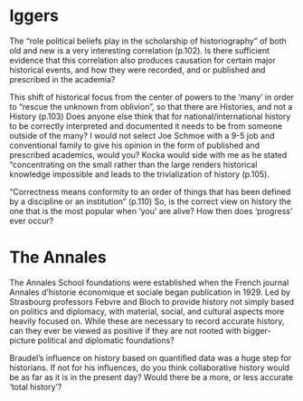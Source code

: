 # Iggers

The “role political beliefs play in the scholarship of historiography” of both old and new is a very interesting correlation (p.102). Is there sufficient evidence that this correlation also produces causation for certain major historical events, and how they were recorded, and or published and prescribed in the academia? 

This shift of historical focus from the center of powers to the ‘many’ in order to “rescue the unknown from oblivion”, so that there are Histories, and not a History (p.103) Does anyone else think that for national/international history to be correctly interpreted and documented it needs to be from someone outside of the many? I would not select Joe Schmoe with a 9-5 job and conventional family to give his opinion in the form of published and prescribed academics, would you? Kocka would side with me as he stated “concentrating on the small rather than the large renders historical knowledge impossible and leads to the trivialization of history (p.105).

“Correctness means conformity to an order of things that has been defined by a discipline or an institution” (p.110) So, is the correct view on history the one that is the most popular when ‘you’ are alive? How then does ‘progress’ ever occur? 

# The Annales

The Annales School foundations were established when the French journal Annales d’historie économique et sociale began publication in 1929. Led by Strasbourg professors Febvre and Bloch to provide history not simply based on politics and diplomacy, with material, social, and cultural aspects more heavily focused on. While these are necessary to record accurate history, can they ever be viewed as positive if they are not rooted with bigger-picture political and diplomatic foundations? 

Braudel’s influence on history based on quantified data was a huge step for historians. If not for his influences, do you think collaborative history would be as far as it is in the present day? Would there be a more, or less accurate ‘total history’?

